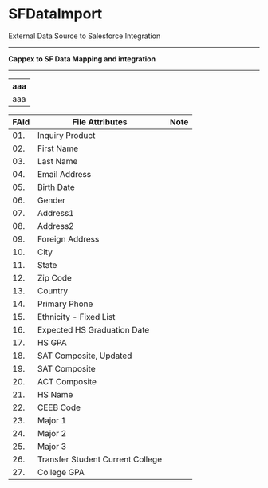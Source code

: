 # SFDataImport
External Data Source to Salesforce Integration
<hr />
<b> Cappex to SF Data Mapping and integration </b><hr />

<table> 
  <tr><th>aaa</th></tr> 
  <tr><td>aaa</td></tr> 
</table>

|  FAId  | File Attributes                  | Note          |
| ------ | -------------------------------- | ------------- |
| 01.    | Inquiry Product                  |               |
| 02.    | First Name                       |               |
| 03.    | Last Name                        |               |
| 04.    | Email Address                    |               |
| 05.    | Birth Date                       |               |
| 06.    | Gender                           |               |
| 07.    | Address1                         |               |
| 08.    | Address2                         |               |
| 09.    | Foreign Address                  |               |
| 10.    | City                             |               |
| 11.    | State                            |               |
| 12.    | Zip Code                         |               |
| 13.    | Country                          |               |
| 14.    | Primary Phone                    |               |
| 15.    | Ethnicity - Fixed List           |               |
| 16.    | Expected HS Graduation Date      |               |
| 17.    | HS GPA                           |               |
| 18.    | SAT Composite, Updated           |               |
| 19.    | SAT Composite                    |               |
| 20.    | ACT Composite                    |               |
| 21.    | HS Name                          |               |
| 22.    | CEEB Code                        |               |
| 23.    | Major 1                          |               |
| 24.    | Major 2                          |               |
| 25.    | Major 3                          |               |
| 26.    | Transfer Student Current College |               |
| 27.    | College GPA                      |               |



